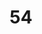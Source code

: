 ---
title: "54"
imageurl: "../src/content/assets/54.webp"
dwnurl: "https://imgs1.thamizhnation.org/54.jpg"
tags: ['thalaivar']
---